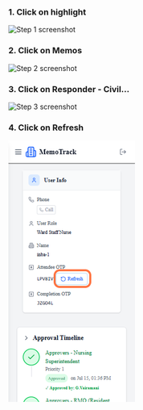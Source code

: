 

### 1. Click on highlight
![Step 1 screenshot](http://localhost:8000/photo/81968e36-1f90-4950-bafc-0006f997e0d9.webp)


### 2. Click on Memos
![Step 2 screenshot]('http://localhost:8000/photo/736fcd3d-cd8a-4770-8d4e-1187b3ba9c7c.png')


### 3. Click on Responder - Civil…
![Step 3 screenshot](\photo\0d22e9a3-ec0c-4451-a84c-de385bb199bd.webp)


### 4. Click on Refresh
![Step 4 screenshot](https://github.com/Memotrack/docs/blob/2c576459b479847f96321725d0da7aa2465f4045/manual/photo/471cafb3-617d-44a4-8572-6424f14abc77.webp)

